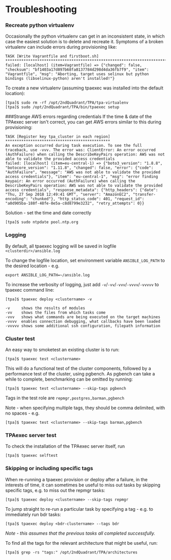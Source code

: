 Troubleshooting
=====================

### Recreate python virtualenv

Occasionally the python virtualenv can get in an inconsistent state, in which case the easiest solution is to delete and recreate it. Symptoms of a broken virtualenv can include errors during provisioning like:

```
TASK [Write Vagrantfile and firstboot.sh] ******************************************************************************************************************************
failed: [localhost] (item=Vagrantfile) => {"changed": false, "checksum": "bf1403a17d897b68fa8137784d298d4da36fb7f9", "item": "Vagrantfile", "msg": "Aborting, target uses selinux but python bindings (libselinux-python) aren't installed!"}
```

To create a new virtualenv (assuming tpaexec was installed into the default location):

```
[tpa]$ sudo rm -rf /opt/2ndQuadrant/TPA/tpa-virtualenv
[tpa]$ sudo /opt/2ndQuadrant/TPA/bin/tpaexec setup
```

###Strange AWS errors regarding credentials
If the time & date of the TPAexec server isn't correct, you can get AWS errors similar to this during provisioning:
```
TASK [Register key tpa_cluster in each region] **********************************************
An exception occurred during task execution. To see the full traceback, use -vvv. The error was: ClientError: An error occurred (AuthFailure) when calling the DescribeKeyPairs operation: AWS was not able to validate the provided access credentials
failed: [localhost] (item=eu-central-1) => {"boto3_version": "1.8.8", "botocore_version": "1.11.8", "changed": false, "error": {"code": "AuthFailure", "message": "AWS was not able to validate the provided access credentials"}, "item": "eu-central-1", "msg": "error finding keypair: An error occurred (AuthFailure) when calling the DescribeKeyPairs operation: AWS was not able to validate the provided access credentials", "response_metadata": {"http_headers": {"date": "Thu, 27 Sep 2018 12:49:41 GMT", "server": "AmazonEC2", "transfer-encoding": "chunked"}, "http_status_code": 401, "request_id": "a0d905ba-188f-48fe-8e5a-c8d8799e3232", "retry_attempts": 0}}

```

Solution - set the time and date correctly

```
[tpa]$ sudo ntpdate pool.ntp.org
```

### Logging

By default, all tpaexec logging will be saved in logfile `<clusterdir>/ansible.log`

To change the logfile location, set environment variable `ANSIBLE_LOG_PATH` to the desired location - e.g.

```
export ANSIBLE_LOG_PATH=~/ansible.log
```

To increase the verbosity of logging, just add `-v`/`-vv`/`-vvv`/`-vvvv`/`-vvvvv` to tpaexec command line:

```
[tpa]$ tpaexec deploy <clustername> -v

-v     shows the results of modules
-vv    shows the files from which tasks come
-vvv   shows what commands are being executed on the target machines
-vvvv  enables connection debugging, what callbacks have been loaded
-vvvvv shows some additional ssh configuration, filepath information
```

### Cluster test

An easy way to smoketest an existing cluster is to run:

```
[tpa]$ tpaexec test <clustername>
```

This will do a functional test of the cluster components, followed by a performance test of the cluster, using pgbench. As pgbench can take a while to complete, benchmarking can be omitted by running:

```
[tpa]$ tpaexec test <clustername> --skip-tags pgbench
```

Tags in the test role are `repmgr,postgres,barman,pgbench`

Note - when specifying multiple tags, they should be comma delimited, with no spaces - e.g.

```
[tpa]$ tpaexec test <clustername> --skip-tags barman,pgbench
```

### TPAexec server test

To check the installation of the TPAexec server itself, run

```
[tpa]$ tpaexec selftest
```

### Skipping or including specific tags

When re-running a tpaexec provision or deploy after a failure, in the interests of time, it can sometimes be useful to miss out tasks by skipping specific tags, e.g. to miss out the repmgr tasks:

```
[tpa]$ tpaexec deploy <clustername> --skip-tags repmgr
```

To jump straight to re-run a particular task by specifying a tag - e.g. to immediately run bdr tasks:

```
[tpa]$ tpaexec deploy <bdr-clustername> --tags bdr
```

*Note - this assumes that the previous tasks all completed successfully.*

To find all the tags for the relevant architecture that might be useful, run:

```
[tpa]$ grep -rs "tags:" /opt/2ndQuadrant/TPA/architectures
```
